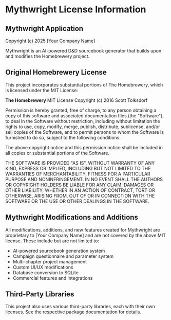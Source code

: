 # Mythwright License Information

## Mythwright Application
Copyright (c) 2025 [Your Company Name]

Mythwright is an AI-powered D&D sourcebook generator that builds upon and modifies the Homebrewery project.

## Original Homebrewery License

This project incorporates substantial portions of The Homebrewery, which is licensed under the MIT License:

**The Homebrewery**
MIT License
Copyright (c) 2016 Scott Tolksdorf

Permission is hereby granted, free of charge, to any person obtaining a copy
of this software and associated documentation files (the "Software"), to deal
in the Software without restriction, including without limitation the rights
to use, copy, modify, merge, publish, distribute, sublicense, and/or sell
copies of the Software, and to permit persons to whom the Software is
furnished to do so, subject to the following conditions:

The above copyright notice and this permission notice shall be included in all
copies or substantial portions of the Software.

THE SOFTWARE IS PROVIDED "AS IS", WITHOUT WARRANTY OF ANY KIND, EXPRESS OR
IMPLIED, INCLUDING BUT NOT LIMITED TO THE WARRANTIES OF MERCHANTABILITY,
FITNESS FOR A PARTICULAR PURPOSE AND NONINFRINGEMENT. IN NO EVENT SHALL THE
AUTHORS OR COPYRIGHT HOLDERS BE LIABLE FOR ANY CLAIM, DAMAGES OR OTHER
LIABILITY, WHETHER IN AN ACTION OF CONTRACT, TORT OR OTHERWISE, ARISING FROM,
OUT OF OR IN CONNECTION WITH THE SOFTWARE OR THE USE OR OTHER DEALINGS IN THE
SOFTWARE.

## Mythwright Modifications and Additions

All modifications, additions, and new features created for Mythwright are proprietary to [Your Company Name] and are not covered by the above MIT license. These include but are not limited to:

- AI-powered sourcebook generation system
- Campaign questionnaire and parameter system
- Multi-chapter project management
- Custom UI/UX modifications
- Database conversion to SQLite
- Commercial features and integrations

## Third-Party Libraries

This project also uses various third-party libraries, each with their own licenses. See the respective package documentation for details.
